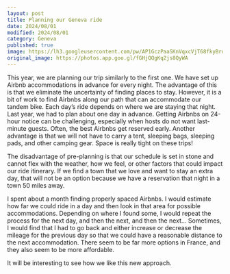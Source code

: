 ```yaml
---
layout: post
title: Planning our Geneva ride 
date: 2024/08/01
modified: 2024/08/01
category: Geneva
published: true
image: https://lh3.googleusercontent.com/pw/AP1GczPaaSKnVqxcVjT68fkyBrujql6uea_oLx3ekz2W_tn_Vk-BluvFkqBDGoR9KhF6sypjxa8JkVRFEwpAu6RpUqAp0HSorB7QWYPK8za2RoTDecsfJ3BX=s0-no
original_image: https://photos.app.goo.gl/fGHjQQgKq2js8QyWA
---
```


This year, we are planning our trip similarly to the first one. We have set up Airbnb accommodations in advance for every night. The advantage of this is that we eliminate the uncertainty of finding places to stay. However, it is a bit of work to find Airbnbs along our path that can accommodate our tandem bike. Each day’s ride depends on where we are staying that night. Last year, we had to plan about one day in advance. Getting Airbnbs on 24-hour notice can be challenging, especially when hosts do not want last-minute guests. Often, the best Airbnbs get reserved early. Another advantage is that we will not have to carry a tent, sleeping bags, sleeping pads, and other camping gear. Space is really tight on these trips!

The disadvantage of pre-planning is that our schedule is set in stone and cannot flex with the weather, how we feel, or other factors that could impact our ride itinerary. If we find a town that we love and want to stay an extra day, that will not be an option because we have a reservation that night in a town 50 miles away.

I spent about a month finding properly spaced Airbnbs. I would estimate how far we could ride in a day and then look in that area for possible accommodations. Depending on where I found some, I would repeat the process for the next day, and then the next, and then the next… Sometimes, I would find that I had to go back and either increase or decrease the mileage for the previous day so that we could have a reasonable distance to the next accommodation. There seem to be far more options in France, and they also seem to be more affordable.

It will be interesting to see how we like this new approach.
